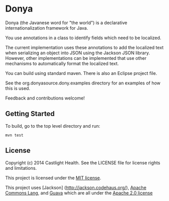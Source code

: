 # Donya

Donya (the Javanese word for "the world") is a declarative internationalization framework for Java.

You use annotations in a class to identify fields which need to be localized.  

The current implementation uses these annotations to add the localized text when serializing an object
into JSON using the Jackson JSON library.  However, other implementations can be implemented that use
other mechanisms to automatically format the localized text.

You can build using standard maven.  There is also an Eclipse project file.

See the org.donyasource.dony.examples directory for an examples of how this is used.

Feedback and contributions welcome!

## Getting Started
	
To build, go to the top level directory and run:
	
	mvn test

## License

Copyright (c) 2014 Castlight Health. See the LICENSE file for license rights and limitations.

This project is licensed under the [MIT license](http://opensource.org/licenses/MIT).

This project uses [Jackson] (http://jackson.codehaus.org/), [Apache Commons Lang](http://commons.apache.org/proper/commons-lang/), and [Guava](https://code.google.com/p/guava-libraries/) which are all under the [Apache 2.0 license](http://www.apache.org/licenses/LICENSE-2.0)

